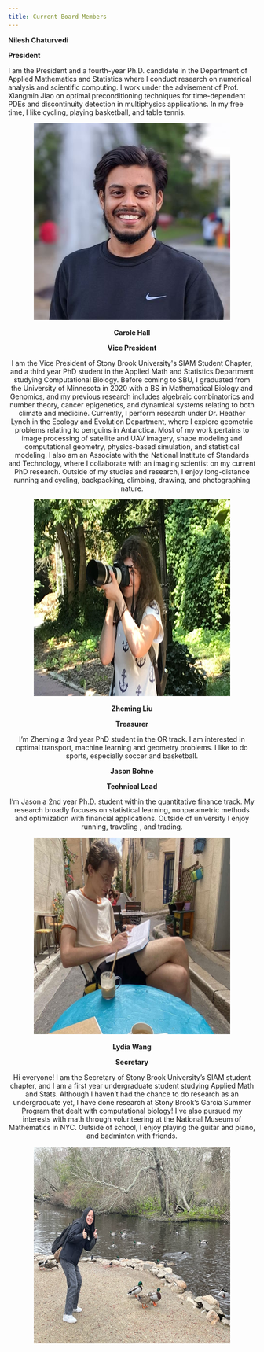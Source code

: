 ```yaml
---
title: Current Board Members
---
```


**Nilesh Chaturvedi**

**President**

 I am the President and a fourth-year Ph.D. candidate in the Department of Applied Mathematics and Statistics where I conduct research on numerical analysis and scientific computing. I work under the advisement of Prof. Xiangmin Jiao on optimal preconditioning techniques for time-dependent PDEs and discontinuity detection in multiphysics applications. In my free time, I like cycling, playing basketball, and table tennis. 

<center><img src="/assets/nilesh.jpg" width="400" height="400" /><center>


**Carole Hall**

**Vice President**

 I am the Vice President of Stony Brook University's SIAM Student Chapter, and a third year PhD student in the Applied Math and Statistics Department studying Computational Biology. Before coming to SBU, I graduated from the University of Minnesota in 2020 with a BS in Mathematical Biology and Genomics, and my previous research includes algebraic combinatorics and number theory, cancer epigenetics, and dynamical systems relating to both climate and medicine. Currently, I perform research under Dr. Heather Lynch in the Ecology and Evolution Department, where I explore geometric problems relating to penguins in Antarctica. Most of my work pertains to image processing of satellite and UAV imagery, shape modeling and computational geometry, physics-based simulation, and statistical modeling. I also am an Associate with the National Institute of Standards and Technology, where I collaborate with an imaging scientist on my current PhD research. Outside of my studies and research, I enjoy long-distance running and cycling, backpacking, climbing, drawing, and photographing nature. 


<center><img src="/assets/carole.jpg" width="400" height="400" /><center>

**Zheming Liu**

**Treasurer**

I’m Zheming a 3rd year PhD student in the OR track. I am interested in optimal transport, machine learning and geometry problems. I like to do sports, especially soccer and basketball.




**Jason Bohne**

**Technical Lead**

I’m Jason a 2nd year Ph.D. student within the quantitative finance track. My research broadly  focuses on statistical learning, nonparametric methods and optimization with financial applications. Outside of university I enjoy running, traveling , and trading.

<center><img src="/assets/jason.jpg" width="400" height="400" /><center>

**Lydia Wang**

**Secretary**

Hi everyone! I am the Secretary of Stony Brook University’s SIAM student chapter, and I am a first year undergraduate student studying Applied Math and Stats. Although I haven’t had the chance to do research as an undergraduate yet, I have done research at Stony Brook’s Garcia Summer Program that dealt with computational biology! I've also pursued my interests with math through volunteering at the National Museum of Mathematics in NYC. Outside of school, I enjoy playing the guitar and piano, and badminton with friends.

 <center><img src="/assets/lydia.png" width="400" height="400" /> <center>
